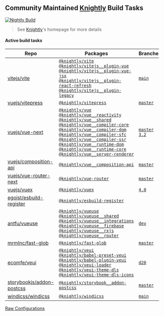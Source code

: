 ## Community Maintained [Knightly](https://github.com/antfu/knightly) Build Tasks

[![Nightly Build](https://github.com/antfu/knightly/blob/main/res/badge.svg?raw=true)](https://github.com/antfu/knightly)

> See [Knightly](https://github.com/antfu/knightly)'s homepage for more details

#### Active build tasks

<!--TASKS-START-->
| Repo | Packages | Branches | PRs |
| ---- | -------- | -------- | --- |
| [vitejs/vite](https://github.com/vitejs/vite) | [`@knightly/vite`](https://npmjs.com/package/@knightly/vite)<br>[`@knightly/vitejs__plugin-vue`](https://npmjs.com/package/@knightly/vitejs__plugin-vue)<br>[`@knightly/vitejs__plugin-vue-jsx`](https://npmjs.com/package/@knightly/vitejs__plugin-vue-jsx)<br>[`@knightly/vitejs__plugin-react-refresh`](https://npmjs.com/package/@knightly/vitejs__plugin-react-refresh)<br>[`@knightly/vitejs__plugin-legacy`](https://npmjs.com/package/@knightly/vitejs__plugin-legacy) | [`main`](https://npmjs.com/package/@knightly/vite/v/main) | [#2432](https://npmjs.com/package/@knightly/vite/v/pr2432) |
| [vuejs/vitepress](https://github.com/vuejs/vitepress) | [`@knightly/vitepress`](https://npmjs.com/package/@knightly/vitepress) | [`master`](https://npmjs.com/package/@knightly/vitepress/v/master) |  |
| [vuejs/vue-next](https://github.com/vuejs/vue-next) | [`@knightly/vue`](https://npmjs.com/package/@knightly/vue)<br>[`@knightly/vue__reactivity`](https://npmjs.com/package/@knightly/vue__reactivity)<br>[`@knightly/vue__shared`](https://npmjs.com/package/@knightly/vue__shared)<br>[`@knightly/vue__compiler-core`](https://npmjs.com/package/@knightly/vue__compiler-core)<br>[`@knightly/vue__compiler-dom`](https://npmjs.com/package/@knightly/vue__compiler-dom)<br>[`@knightly/vue__compiler-sfc`](https://npmjs.com/package/@knightly/vue__compiler-sfc)<br>[`@knightly/vue__compiler-ssr`](https://npmjs.com/package/@knightly/vue__compiler-ssr)<br>[`@knightly/vue__runtime-dom`](https://npmjs.com/package/@knightly/vue__runtime-dom)<br>[`@knightly/vue__runtime-core`](https://npmjs.com/package/@knightly/vue__runtime-core)<br>[`@knightly/vue__server-renderer`](https://npmjs.com/package/@knightly/vue__server-renderer) | [`master`](https://npmjs.com/package/@knightly/vue/v/master) [`3.2`](https://npmjs.com/package/@knightly/vue/v/3.2) |  |
| [vuejs/composition-api](https://github.com/vuejs/composition-api) | [`@knightly/vue__composition-api`](https://npmjs.com/package/@knightly/vue__composition-api) | [`master`](https://npmjs.com/package/@knightly/vue__composition-api/v/master) |  |
| [vuejs/vue-router-next](https://github.com/vuejs/vue-router-next) | [`@knightly/vue-router`](https://npmjs.com/package/@knightly/vue-router) | [`master`](https://npmjs.com/package/@knightly/vue-router/v/master) |  |
| [vuejs/vuex](https://github.com/vuejs/vuex) | [`@knightly/vuex`](https://npmjs.com/package/@knightly/vuex) | [`4.0`](https://npmjs.com/package/@knightly/vuex/v/4.0) |  |
| [egoist/esbuild-register](https://github.com/egoist/esbuild-register) | [`@knightly/esbuild-register`](https://npmjs.com/package/@knightly/esbuild-register) |  |  |
| [antfu/vueuse](https://github.com/antfu/vueuse) | [`@knightly/vueuse`](https://npmjs.com/package/@knightly/vueuse)<br>[`@knightly/vueuse__shared`](https://npmjs.com/package/@knightly/vueuse__shared)<br>[`@knightly/vueuse__integrations`](https://npmjs.com/package/@knightly/vueuse__integrations)<br>[`@knightly/vueuse__firebase`](https://npmjs.com/package/@knightly/vueuse__firebase)<br>[`@knightly/vueuse__rxjs`](https://npmjs.com/package/@knightly/vueuse__rxjs)<br>[`@knightly/vueuse__router`](https://npmjs.com/package/@knightly/vueuse__router) | [`dev`](https://npmjs.com/package/@knightly/vueuse/v/dev) |  |
| [mrmlnc/fast-glob](https://github.com/mrmlnc/fast-glob) | [`@knightly/fast-glob`](https://npmjs.com/package/@knightly/fast-glob) | [`master`](https://npmjs.com/package/@knightly/fast-glob/v/master) |  |
| [ecomfe/veui](https://github.com/ecomfe/veui) | [`@knightly/veui`](https://npmjs.com/package/@knightly/veui)<br>[`@knightly/babel-preset-veui`](https://npmjs.com/package/@knightly/babel-preset-veui)<br>[`@knightly/babel-plugin-veui`](https://npmjs.com/package/@knightly/babel-plugin-veui)<br>[`@knightly/veui-loader`](https://npmjs.com/package/@knightly/veui-loader)<br>[`@knightly/veui-theme-dls`](https://npmjs.com/package/@knightly/veui-theme-dls)<br>[`@knightly/veui-theme-dls-icons`](https://npmjs.com/package/@knightly/veui-theme-dls-icons) | [`d20`](https://npmjs.com/package/@knightly/veui/v/d20) |  |
| [storybookjs/addon-postcss](https://github.com/storybookjs/addon-postcss) | [`@knightly/storybook__addon-postcss`](https://npmjs.com/package/@knightly/storybook__addon-postcss) | [`master`](https://npmjs.com/package/@knightly/storybook__addon-postcss/v/master) | [#17](https://npmjs.com/package/@knightly/storybook__addon-postcss/v/pr17) |
| [windicss/windicss](https://github.com/windicss/windicss) | [`@knightly/windicss`](https://npmjs.com/package/@knightly/windicss) | [`main`](https://npmjs.com/package/@knightly/windicss/v/main) | [#265](https://npmjs.com/package/@knightly/windicss/v/pr265) |
<!--TASKS-END-->

[Raw Configurations](https://gist.github.com/knightly-bot/eaad903eb6a18b78ec5060749ce28683)
